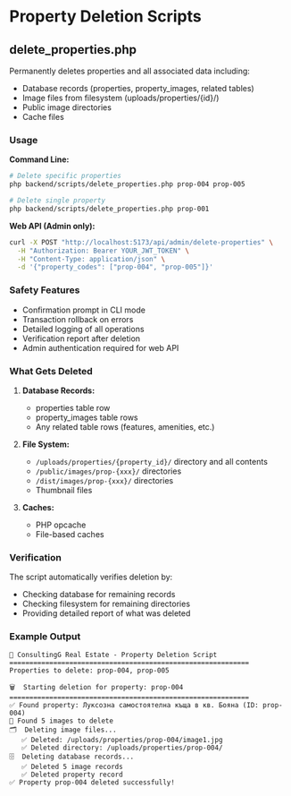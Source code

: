 # Property Deletion Scripts

## delete_properties.php

Permanently deletes properties and all associated data including:
- Database records (properties, property_images, related tables)
- Image files from filesystem (uploads/properties/{id}/)
- Public image directories
- Cache files

### Usage

**Command Line:**
```bash
# Delete specific properties
php backend/scripts/delete_properties.php prop-004 prop-005

# Delete single property
php backend/scripts/delete_properties.php prop-001
```

**Web API (Admin only):**
```bash
curl -X POST "http://localhost:5173/api/admin/delete-properties" \
  -H "Authorization: Bearer YOUR_JWT_TOKEN" \
  -H "Content-Type: application/json" \
  -d '{"property_codes": ["prop-004", "prop-005"]}'
```

### Safety Features

- Confirmation prompt in CLI mode
- Transaction rollback on errors
- Detailed logging of all operations
- Verification report after deletion
- Admin authentication required for web API

### What Gets Deleted

1. **Database Records:**
   - properties table row
   - property_images table rows
   - Any related table rows (features, amenities, etc.)

2. **File System:**
   - `/uploads/properties/{property_id}/` directory and all contents
   - `/public/images/prop-{xxx}/` directories
   - `/dist/images/prop-{xxx}/` directories
   - Thumbnail files

3. **Caches:**
   - PHP opcache
   - File-based caches

### Verification

The script automatically verifies deletion by:
- Checking database for remaining records
- Checking filesystem for remaining directories
- Providing detailed report of what was deleted

### Example Output

```
🚀 ConsultingG Real Estate - Property Deletion Script
============================================================
Properties to delete: prop-004, prop-005

🗑️  Starting deletion for property: prop-004
============================================================
✅ Found property: Луксозна самостоятелна къща в кв. Бояна (ID: prop-004)
📸 Found 5 images to delete
🗂️  Deleting image files...
   ✅ Deleted: /uploads/properties/prop-004/image1.jpg
   ✅ Deleted directory: /uploads/properties/prop-004/
🗄️  Deleting database records...
   ✅ Deleted 5 image records
   ✅ Deleted property record
✅ Property prop-004 deleted successfully!
```